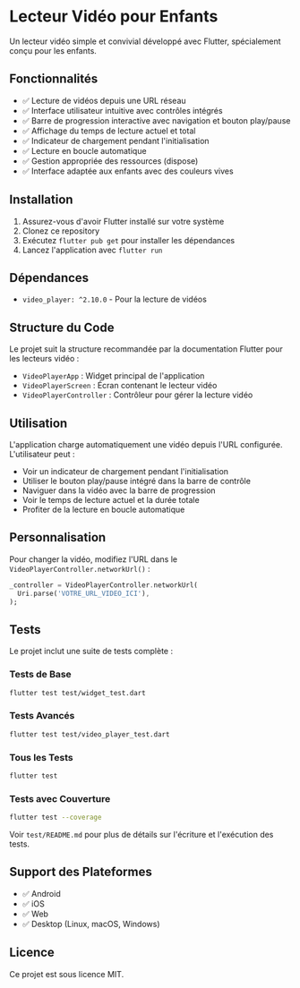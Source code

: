 # Lecteur Vidéo pour Enfants

Un lecteur vidéo simple et convivial développé avec Flutter, spécialement conçu pour les enfants.

## Fonctionnalités

- ✅ Lecture de vidéos depuis une URL réseau
- ✅ Interface utilisateur intuitive avec contrôles intégrés
- ✅ Barre de progression interactive avec navigation et bouton play/pause
- ✅ Affichage du temps de lecture actuel et total
- ✅ Indicateur de chargement pendant l'initialisation
- ✅ Lecture en boucle automatique
- ✅ Gestion appropriée des ressources (dispose)
- ✅ Interface adaptée aux enfants avec des couleurs vives

## Installation

1. Assurez-vous d'avoir Flutter installé sur votre système
2. Clonez ce repository
3. Exécutez `flutter pub get` pour installer les dépendances
4. Lancez l'application avec `flutter run`

## Dépendances

- `video_player: ^2.10.0` - Pour la lecture de vidéos

## Structure du Code

Le projet suit la structure recommandée par la documentation Flutter pour les lecteurs vidéo :

- `VideoPlayerApp` : Widget principal de l'application
- `VideoPlayerScreen` : Écran contenant le lecteur vidéo
- `VideoPlayerController` : Contrôleur pour gérer la lecture vidéo

## Utilisation

L'application charge automatiquement une vidéo depuis l'URL configurée. L'utilisateur peut :

- Voir un indicateur de chargement pendant l'initialisation
- Utiliser le bouton play/pause intégré dans la barre de contrôle
- Naviguer dans la vidéo avec la barre de progression
- Voir le temps de lecture actuel et la durée totale
- Profiter de la lecture en boucle automatique

## Personnalisation

Pour changer la vidéo, modifiez l'URL dans le `VideoPlayerController.networkUrl()` :

```dart
_controller = VideoPlayerController.networkUrl(
  Uri.parse('VOTRE_URL_VIDEO_ICI'),
);
```

## Tests

Le projet inclut une suite de tests complète :

### Tests de Base
```bash
flutter test test/widget_test.dart
```

### Tests Avancés
```bash
flutter test test/video_player_test.dart
```

### Tous les Tests
```bash
flutter test
```

### Tests avec Couverture
```bash
flutter test --coverage
```

Voir `test/README.md` pour plus de détails sur l'écriture et l'exécution des tests.

## Support des Plateformes

- ✅ Android
- ✅ iOS  
- ✅ Web
- ✅ Desktop (Linux, macOS, Windows)

## Licence

Ce projet est sous licence MIT.
